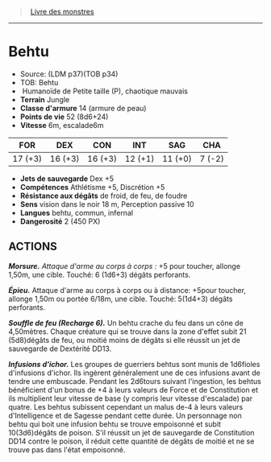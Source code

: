 ﻿> [Livre des monstres](tome_of_beasts.md)

---

# Behtu

- Source: (LDM p37)(TOB p34)
- TOB: Behtu
-  Humanoïde de Petite taille (P), chaotique mauvais
- **Terrain** Jungle
- **Classe d'armure** 14 (armure de peau)
- **Points de vie** 52 (8d6+24)
- **Vitesse** 6m, escalade6m

|FOR|DEX|CON|INT|SAG|CHA|
|---|---|---|---|---|---|
|17 (+3)|16 (+3)|16 (+3)|12 (+1)|11 (+0)|7 (-2)|

- **Jets de sauvegarde** Dex +5
- **Compétences** Athlétisme +5, Discrétion +5
- **Résistance aux dégâts** de froid, de feu, de foudre
- **Sens** vision dans le noir 18 m, Perception passive 10
- **Langues** behtu, commun, infernal
- **Dangerosité** 2 (450 PX)

## ACTIONS

**_Morsure._** _Attaque d'arme au corps à corps :_ +5 pour toucher, allonge 1,50m, une cible. Touché: 6 (1d6+3) dégâts perforants.

**_Épieu._** Attaque d'arme au corps à corps ou à distance: +5pour toucher, allonge 1,50m ou portée 6/18m, une cible. Touché: 5(1d4+3) dégâts perforants.

**_Souffle de feu (Recharge 6)._** Un behtu crache du feu dans un cône de 4,50mètres. Chaque créature qui se trouve dans la zone d'effet subit 21 (5d8)dégâts de feu, ou moitié moins de dégâts si elle réussit un jet de sauvegarde de Dextérité DD13.

**_Infusions d'ichor._** Les groupes de guerriers behtus sont munis de 1d6fioles d'infusions d'ichor. Ils ingèrent généralement une de ces infusions avant de tendre une embuscade. Pendant les 2d6tours suivant l'ingestion, les behtus bénéficient d'un bonus de +4 à leurs valeurs de Force et de Constitution et ils multiplient leur vitesse de base (y compris leur vitesse d'escalade) par quatre. Les behtus subissent cependant un malus de-4 à leurs valeurs d'Intelligence et de Sagesse pendant cette durée. Un personnage non behtu qui boit une infusion behtu se trouve empoisonné et subit 10(3d6)dégâts de poison. S'il réussit un jet de sauvegarde de Constitution DD14 contre le poison, il réduit cette quantité de dégâts de moitié et ne se trouve pas dans l'état empoisonné.

